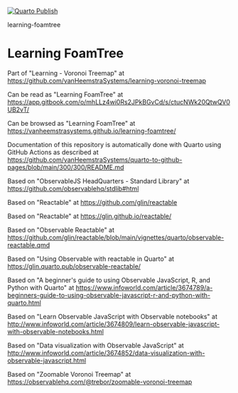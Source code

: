 [![Quarto Publish](https://github.com/vanHeemstraSystems/learning-foamtree/actions/workflows/publish.yml/badge.svg)](https://github.com/vanHeemstraSystems/learning-foamtree/actions/workflows/publish.yml)

learning-foamtree
# Learning FoamTree

Part of "Learning - Voronoi Treemap" at https://github.com/vanHeemstraSystems/learning-voronoi-treemap

Can be read as "Learning FoamTree" at https://app.gitbook.com/o/mhLLz4wi0Rs2JPkBGvCd/s/ctucNWk20QtwQV0UB2vT/

Can be browsed as "Learning FoamTree" at https://vanheemstrasystems.github.io/learning-foamtree/

Documentation of this repository is automatically done with Quarto using GitHub Actions as described at https://github.com/vanHeemstraSystems/quarto-to-github-pages/blob/main/300/300/README.md

Based on "ObservableJS HeadQuarters - Standard Library" at https://github.com/observablehq/stdlib#html

Based on "Reactable" at https://github.com/glin/reactable

Based on "Reactable" at https://glin.github.io/reactable/

Based on "Observable Reactable" at https://github.com/glin/reactable/blob/main/vignettes/quarto/observable-reactable.qmd

Based on "Using Observable with reactable in Quarto" at https://glin.quarto.pub/observable-reactable/

Based on "A beginner's guide to using Observable JavaScript, R, and Python with Quarto" at https://www.infoworld.com/article/3674789/a-beginners-guide-to-using-observable-javascript-r-and-python-with-quarto.html

Based on "Learn Observable JavaScript with Observable notebooks" at http://www.infoworld.com/article/3674809/learn-observable-javascript-with-observable-notebooks.html

Based on "Data visualization with Observable JavaScript" at http://www.infoworld.com/article/3674852/data-visualization-with-observable-javascript.html

Based on "Zoomable Voronoi Treemap" at https://observablehq.com/@trebor/zoomable-voronoi-treemap
